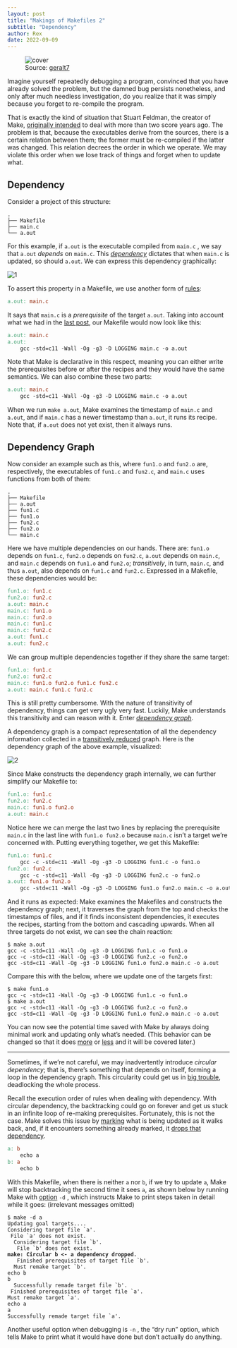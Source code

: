 ```yaml
---
layout: post
title: "Makings of Makefiles 2"
subtitle: "Dependency"
author: Rex
date: 2022-09-09
---
```


<figure>
  <img src="cover.png" alt="cover">
  <figcaption>Source: <a href="https://www.pixiv.net/en/artworks/98592557">geralt7</a></figcaption>
</figure>

Imagine yourself repeatedly debugging a program, convinced that you have already solved the problem, but the damned bug persists nonetheless, and only after much needless investigation, do you realize that it was simply because you forget to re-compile the program.

That is exactly the kind of situation that Stuart Feldman, the creator of Make, [originally intended](http://www.catb.org/~esr/writings/taoup/html/ch15s04.html) to deal with more than two score years ago. The problem is that, because the executables derive from the sources, there is a certain relation between them; the former must be re-compiled if the latter was changed. This relation decrees the order in which we operate. We may violate this order when we lose track of things and forget when to update what.

## Dependency

Consider a project of this structure:

```text
.
├── Makefile
├── main.c
└── a.out
```

For this example, if `a.out` is the executable compiled from `main.c` , we say that `a.out` *depends* on `main.c`. This [*dependency*](https://www.gnu.org/software/make/manual/html_node/Prerequisite-Types.html#Prerequisite-Types) dictates that when `main.c` is updated, so should `a.out`. We can express this dependency graphically:

![1](1.png)

To assert this property in a Makefile, we use another form of [rules](https://www.gnu.org/software/make/manual/html_node/Multiple-Rules.html#Multiple-Rules):

```makefile
a.out: main.c
```

It says that `main.c` is a *prerequisite* of the target `a.out`. Taking into account what we had in the [last post](/2022/09/06/makefile-1), our Makefile would now look like this:

```makefile
a.out: main.c
a.out:
	gcc -std=c11 -Wall -Og -g3 -D LOGGING main.c -o a.out
```

Note that Make is declarative in this respect, meaning you can either write the prerequisites before or after the recipes and they would have the same semantics. We can also combine these two parts:

```makefile
a.out: main.c
	gcc -std=c11 -Wall -Og -g3 -D LOGGING main.c -o a.out
```

When we run `make a.out`, Make examines the timestamp of `main.c` and `a.out`, and if `main.c` has a newer timestamp than `a.out`, it runs its recipe. Note that, if `a.out` does not yet exist, then it always runs.

## Dependency Graph

Now consider an example such as this, where `fun1.o` and `fun2.o` are, respectively, the executables of `fun1.c` and `fun2.c`, and `main.c` uses functions from both of them:

```text
.
├── Makefile
├── a.out
├── fun1.c
├── fun1.o
├── fun2.c
├── fun2.o
└── main.c
```

Here we have multiple dependencies on our hands. There are: `fun1.o` depends on `fun1.c`, `fun2.o` depends on `fun2.c`, `a.out` depends on `main.c`, and `main.c` depends on `fun1.o` and `fun2.o`; *transitively*, in turn, `main.c`, and thus `a.out`, also depends on `fun1.c` and `fun2.c`. Expressed in a Makefile, these dependencies would be:

```makefile
fun1.o: fun1.c
fun2.o: fun2.c
a.out: main.c
main.c: fun1.o
main.c: fun2.o
main.c: fun1.c
main.c: fun2.c
a.out: fun1.c
a.out: fun2.c
```

We can group multiple dependencies together if they share the same target:

```makefile
fun1.o: fun1.c
fun2.o: fun2.c
main.c: fun1.o fun2.o fun1.c fun2.c
a.out: main.c fun1.c fun2.c
```

This is still pretty cumbersome. With the nature of transitivity of dependency, things can get very ugly very fast. Luckily, Make understands this transitivity and can reason with it. Enter [*dependency graph*](https://www.gnu.org/software/make/manual/html_node/Reading-Makefiles.html#Reading-Makefiles).

A dependency graph is a compact representation of all the dependency information collected in a [transitively reduced](https://en.wikipedia.org/wiki/Transitive_reduction) graph. Here is the dependency graph of the above example, visualized:

![2](2.png)

Since Make constructs the dependency graph internally, we can further simplify our Makefile to:

```makefile
fun1.o: fun1.c
fun2.o: fun2.c
main.c: fun1.o fun2.o
a.out: main.c
```

Notice here we can merge the last two lines by replacing the prerequisite `main.c` in the last line with `fun1.o fun2.o` because `main.c` isn’t a target we’re concerned with. Putting everything together, we get this Makefile:

```makefile
fun1.o: fun1.c
	gcc -c -std=c11 -Wall -Og -g3 -D LOGGING fun1.c -o fun1.o
fun2.o: fun2.c
	gcc -c -std=c11 -Wall -Og -g3 -D LOGGING fun2.c -o fun2.o
a.out: fun1.o fun2.o
	gcc -std=c11 -Wall -Og -g3 -D LOGGING fun1.o fun2.o main.c -o a.out
```

And it runs as expected: Make examines the Makefiles and constructs the dependency graph; next, it traverses the graph from the top and checks the timestamps of files, and if it finds inconsistent dependencies, it executes the recipes, starting from the bottom and cascading upwards. When all three targets do not exist, we can see the chain reaction:

```console
$ make a.out
gcc -c -std=c11 -Wall -Og -g3 -D LOGGING fun1.c -o fun1.o
gcc -c -std=c11 -Wall -Og -g3 -D LOGGING fun2.c -o fun2.o
gcc -std=c11 -Wall -Og -g3 -D LOGGING fun1.o fun2.o main.c -o a.out
```

Compare this with the below, where we update one of the targets first:

```console
$ make fun1.o
gcc -c -std=c11 -Wall -Og -g3 -D LOGGING fun1.c -o fun1.o
$ make a.out
gcc -c -std=c11 -Wall -Og -g3 -D LOGGING fun2.c -o fun2.o
gcc -std=c11 -Wall -Og -g3 -D LOGGING fun1.o fun2.o main.c -o a.out
```

You can now see the potential time saved with Make by always doing minimal work and updating only what’s needed. (This behavior can be changed so that it does [more](https://www.gnu.org/software/make/manual/html_node/Options-Summary.html#Options-Summary) or [less](https://www.gnu.org/software/make/manual/html_node/Avoiding-Compilation.html#Avoiding-Compilation) and it will be covered later.)

---

Sometimes, if we’re not careful, we may inadvertently introduce *circular dependency*; that is, there’s something that depends on itself, forming a loop in the dependency graph. This circularity could get us in [big trouble](https://en.wikipedia.org/wiki/Dining_philosophers_problem), deadlocking the whole process.

Recall the execution order of rules when dealing with dependency. With circular dependency, the backtracking could go on forever and get us stuck in an infinite loop of re-making prerequisites. Fortunately, this is not the case. Make solves this issue by [marking](https://github.com/mirror/make/blob/3.81/remake.c#L45) what is being updated as it walks back, and, if it encounters something already marked, it [drops that dependency](https://www.gnu.org/software/make/manual/html_node/Error-Messages.html#Error-Messages).

```makefile
a: b
	echo a
b: a
	echo b
```

With this Makefile, when there is neither `a` nor `b`, if we try to update `a`, Make will stop backtracking the second time it sees `a`, as shown below by running Make with [option](https://www.gnu.org/software/make/manual/html_node/Options-Summary.html#Options-Summary) `-d` , which instructs Make to print steps taken in detail while it goes: (irrelevant messages omitted)

<pre><code class="language-console">$ make -d a
Updating goal targets....
Considering target file `a'.
 File `a' does not exist.
  Considering target file `b'.
   File `b' does not exist.
<strong>make: Circular b &lt;- a dependency dropped.</strong>
   Finished prerequisites of target file `b'.
  Must remake target `b'.
echo b
b
  Successfully remade target file `b'.
 Finished prerequisites of target file `a'.
Must remake target `a'.
echo a
a
Successfully remade target file `a'.</code></pre>

Another useful option when debugging is `-n` , the “dry run” option, which tells Make to print what it would have done but don’t actually do anything.


